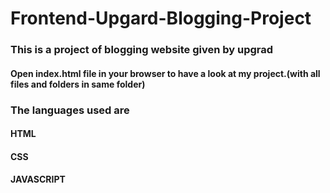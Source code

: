 # Frontend-Upgard-Blogging-Project

### This is a project of blogging website given by upgrad

#### Open index.html file in your browser to have a look at my project.(with all files and folders in same folder)

### The languages used are

#### HTML
#### CSS
#### JAVASCRIPT
